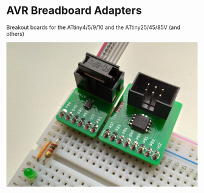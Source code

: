 # AVR Breadboard Adapters
Breakout boards for the ATtiny4/5/9/10 and the ATtiny25/45/85V (and others)

<img src="./doc/avr_breadboard.jpg" width="600">

